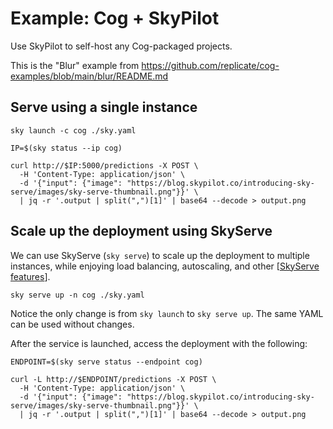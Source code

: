# Example: Cog + SkyPilot

Use SkyPilot to self-host any Cog-packaged projects.

This is the "Blur" example from https://github.com/replicate/cog-examples/blob/main/blur/README.md

## Serve using a single instance
```console
sky launch -c cog ./sky.yaml

IP=$(sky status --ip cog)

curl http://$IP:5000/predictions -X POST \
  -H 'Content-Type: application/json' \
  -d '{"input": {"image": "https://blog.skypilot.co/introducing-sky-serve/images/sky-serve-thumbnail.png"}}' \
  | jq -r '.output | split(",")[1]' | base64 --decode > output.png
```

## Scale up the deployment using SkyServe
We can use SkyServe (`sky serve`) to scale up the deployment to multiple instances, while enjoying load balancing, autoscaling, and other [[SkyServe features](https://skypilot.readthedocs.io/en/latest/serving/sky-serve.html)].
```console
sky serve up -n cog ./sky.yaml
```

Notice the only change is from `sky launch` to `sky serve up`. The same YAML can be used without changes.

After the service is launched, access the deployment with the following:
```console
ENDPOINT=$(sky serve status --endpoint cog)

curl -L http://$ENDPOINT/predictions -X POST \
  -H 'Content-Type: application/json' \
  -d '{"input": {"image": "https://blog.skypilot.co/introducing-sky-serve/images/sky-serve-thumbnail.png"}}' \
  | jq -r '.output | split(",")[1]' | base64 --decode > output.png
```
